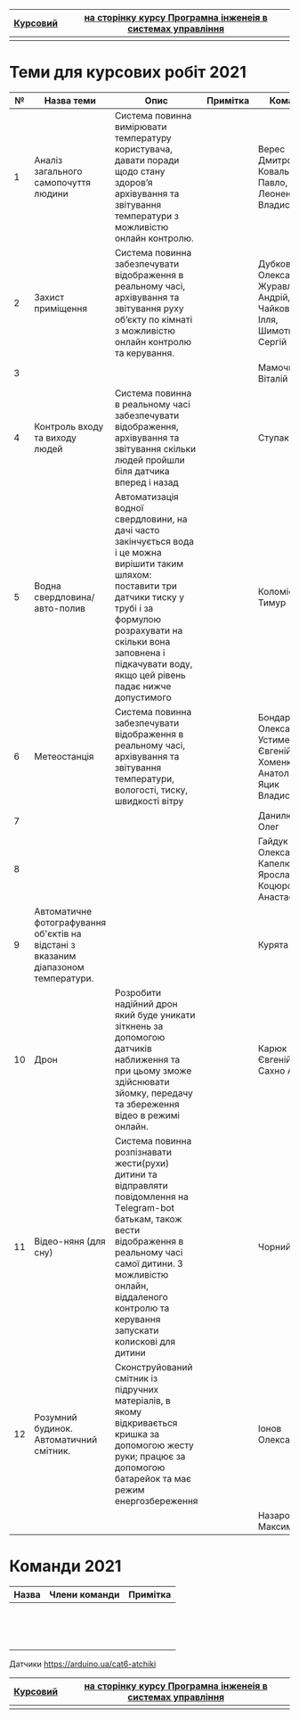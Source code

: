| [Курсовий](README.md) | [на сторінку курсу Програмна інженеія в системах управління](../README.md) |
| --------------------- | ------------------------------------------------------------ |
|                       |                                                              |

# Теми для курсових робіт 2021

| №    | Назва теми                                                   | Опис                                                         | Примітка | Команда                                                      |
| ---- | ------------------------------------------------------------ | ------------------------------------------------------------ | -------- | ------------------------------------------------------------ |
| 1    | Аналіз загального самопочуття людини                         | Система повинна вимірювати температуру користувача, давати поради щодо стану здоров’я архівування та звітування температури з можливістю онлайн контролю. |          | Верес Дмитро, Ковальов Павло, Леоненко Владислав             |
| 2    | Захист приміщення                                            | Система повинна забезпечувати відображення в реальному часі, архівування та звітування руху об’єкту по кімнаті з можливістю онлайн контролю та керування. |          | Дубковецький Олександр, Журавльов Андрій, Чайковський Ілля, Шимотюк Сергій |
| 3    |                                                              |                                                              |          | Мамочка Віталій                                              |
| 4    | Контроль входу та виходу людей                               | Система повинна в реальному часі забезпечувати відображення, архівування та звітування скільки людей пройшли біля датчика вперед і назад |          | Ступак Ілля                                                  |
| 5    | Водна свердловина/авто-полив                                 | Автоматизація водної свердловини, на дачі часто закінчується вода і це можна вирішити таким шляхом: поставити три датчики тиску у трубі і за формулою розрахувати на скільки вона заповнена і підкачувати воду, якщо цей рівень падає нижче допустимого |          | Коломієць Тимур                                              |
| 6    | Метеостанція                                                 | Система повинна забезпечувати відображення в реальному часі, архівування та звітування температури, вологості, тиску, швидкості вітру |          | Бондар Олександр, Устименко Євгеній, Хоменко Анатолій, Яцик Владислав |
| 7    |                                                              |                                                              |          | Данилюк Олег                                                 |
| 8    |                                                              |                                                              |          | Гайдук Олександр, Капелюх Ярослав, Коцюрська Анастасія,      |
| 9    | Автоматичне фотографування об'єктів на відстані з вказаним діапазоном температури. |                                                              |          | Курята Олег                                                  |
| 10   | Дрон                                                         | Розробити надійний дрон який буде уникати зіткнень за допомогою датчиків наближення та при цьому зможе здійснювати зйомку, передачу та збереження відео в режимі онлайн. |          | Карюк Євгеній, Сахно Артем                                   |
| 11   | Відео-няня (для сну)                                         | Система повинна розпізнавати жести(рухи) дитини та відправляти повідомлення на Тelegram-bot батькам, також вести відображення в реальному часі самої дитини. З можливістю онлайн, віддаленого контролю та керування запускати колискові для дитини |          | Чорний Ілля                                                  |
| 12   | Розумний будинок. Автоматичний смітник.                      | Сконструйований смітник із підручних матеріалів, в якому відкривається кришка за допомогою жесту руки; працює за допомогою батарейок та має режим енергозбереження |          | Іонов Олександр                                              |
|      |                                                              |                                                              |          | Назарок Максим                                               |

# Команди 2021

| Назва | Члени команди | Примітка |
| ----- | ------------- | -------- |
|       |               |          |
|       |               |          |
|       |               |          |
|       |               |          |
|       |               |          |
|       |               |          |
|       |               |          |
|       |               |          |
|       |               |          |
|       |               |          |
|       |               |          |
|       |               |          |
|       |               |          |
|       |               |          |

Датчики https://arduino.ua/cat6-atchiki

| [Курсовий](README.md) | [на сторінку курсу Програмна інженеія в системах управління](../README.md) |
| --------------------- | ------------------------------------------------------------ |
|                       |                                                              |